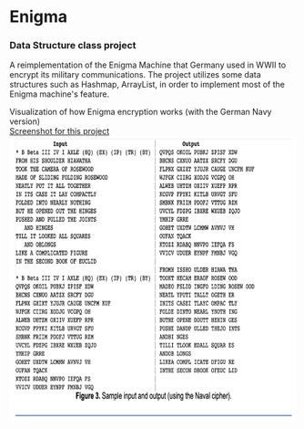 # Enigma
### Data Structure class project
A reimplementation of the Enigma Machine that Germany used in WWII to encrypt its military communications. 
The project utilizes some data structures such as Hashmap, ArrayList, in order to implement most of the Enigma machine's feature.

Visualization of how Enigma encryption works (with the German Navy version)
<br>
[Screenshot for this project](./EnigmaCode.png)
<br><img src="./EnigmaCode.png" width="780" height="500">

